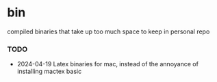 # bin
compiled binaries that take up too much space to keep in personal repo

### TODO
* 2024-04-19 Latex binaries for mac, instead of the annoyance of installing mactex basic
